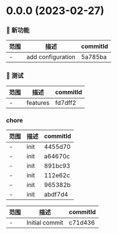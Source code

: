 # 0.0.0 (2023-02-27)

### 🌟 新功能
范围|描述|commitId
--|--|--
 - | add configuration | 5a785ba


### 🔧 测试
范围|描述|commitId
--|--|--
 - | features | fd7dff2


### chore
范围|描述|commitId
--|--|--
 - | init | 4455d70
 - | init | a64670c
 - | init | 891bc93
 - | init | 112e62c
 - | init | 965382b
 - | init | abdf7d4


范围|描述|commitId
--|--|--
 - | Initial commit | c71d436

